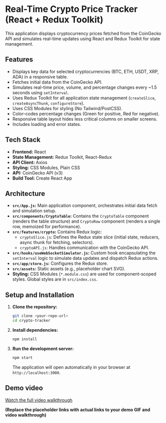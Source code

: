 # Real-Time Crypto Price Tracker (React + Redux Toolkit)

This application displays cryptocurrency prices fetched from the CoinGecko API and simulates real-time updates using React and Redux Toolkit for state management.

## Features

*   Displays key data for selected cryptocurrencies (BTC, ETH, USDT, XRP, ADA) in a responsive table.
*   Fetches initial data from the CoinGecko API.
*   Simulates real-time price, volume, and percentage changes every ~1.5 seconds using `setInterval`.
*   Uses Redux Toolkit for all application state management (`createSlice`, `createAsyncThunk`, `configureStore`).
*   Uses CSS Modules for styling (No Tailwind/PostCSS).
*   Color-codes percentage changes (Green for positive, Red for negative).
*   Responsive table layout hides less critical columns on smaller screens.
*   Includes loading and error states.

## Tech Stack

*   **Frontend:** React
*   **State Management:** Redux Toolkit, React-Redux
*   **API Client:** Axios
*   **Styling:** CSS Modules, Plain CSS
*   **API:** CoinGecko API (v3)
*   **Build Tool:** Create React App

## Architecture

*   **`src/App.js`:** Main application component, orchestrates initial data fetch and simulation setup.
*   **`src/components/CryptoTable`:** Contains the `CryptoTable` component (renders the table structure) and `CryptoRow` component (renders a single row, memoized for performance).
*   **`src/features/crypto`:** Contains Redux logic:
    *   `cryptoSlice.js`: Defines the Redux state slice (initial state, reducers, async thunk for fetching, selectors).
    *   `cryptoAPI.js`: Handles communication with the CoinGecko API.
*   **`src/hooks/useWebSocketSimulator.js`:** Custom hook encapsulating the `setInterval` logic to simulate data updates and dispatch Redux actions.
*   **`src/app/store.js`:** Configures the Redux store.
*   **`src/assets`:** Static assets (e.g., placeholder chart SVG).
*   **Styling:** CSS Modules (`*.module.css`) are used for component-scoped styles. Global styles are in `src/index.css`.

## Setup and Installation

1.  **Clone the repository:**
    ```bash
    git clone <your-repo-url>
    cd crypto-tracker
    ```
2.  **Install dependencies:**
    ```bash
    npm install
    ```
3.  **Run the development server:**
    ```bash
    npm start
    ```
    The application will open automatically in your browser at `http://localhost:3000`.

## Demo video 


[Watch the full video walkthrough](https://via.placeholder.com/your-video-link)

**(Replace the placeholder links with actual links to your demo GIF and video walkthrough)**